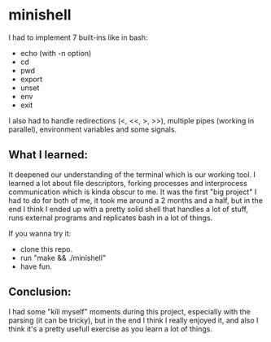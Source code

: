 # minishell

I had to implement 7 built-ins like in bash:

- echo (with -n option)
- cd
- pwd
- export
- unset
- env
- exit

I also had to handle redirections (<, <<, >, >>), multiple pipes (working in parallel), environment variables and some signals.

## What I learned:

It deepened our understanding of the terminal which is our working tool.
I learned a lot about file descriptors, forking processes and interprocess communication which is kinda obscur to me.
It was the first "big project" I had to do for both of me, it took me around a 2 months and a half, but in the end I think I ended up with a pretty solid shell that handles a lot of stuff, runs external programs and replicates bash in a lot of things.

If you wanna try it:

- clone this repo.
- run "make && ./minishell"
- have fun.

## Conclusion:

I had some "kill myself" moments during this project, especially with the parsing (it can be tricky), but in the end I think I really enjoyed it, and also I think it's a pretty usefull exercise as you learn a lot of things.
